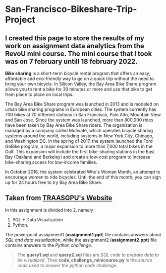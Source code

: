 # San-Francisco-Bikeshare-Trip-Project
I created this page to store the results of my work on assignment data analytics from the RevoU mini course. The mini course that I took was on 7 february untill 18 february 2022.
-----------------------------------------------------------------------------
**Bike sharing** is a short-term bicycle rental program that offers an easy, affordable and eco-friendly way to go on a quick trip without the need to bring your own bicycle. In Silicon Valley, the Bay Area Bike Share program allows you to rent a bike for 30 minutes or more and use that bike to get from place to place on local trips.

The Bay Area Bike Share program was launched in 2013 and is modeled on urban bike sharing programs in European cities. The system currently has 700 bikes at 70 different stations in San Francisco, Palo Alto, Mountain View and San Jose. Since the system was launched, more than 800,000 rides have been taken by Bay Area Bike Share riders. The organization is managed by a company called Motivate, which operates bicycle sharing systems around the world, including systems in New York City, Chicago, and Washington DC. In the spring of 2017, the system launched the Ford GoBike program, a major expansion to more than 7,000 total bikes in the Gulf. This expansion will include the first bike-sharing stations in the East Bay (Oakland and Berkeley) and create a low-cost program to increase bike-sharing access for low-income families.

In October 2016, the system celebrated Who's Woman Month, an attempt to encourage women to ride bicycles. Until the end of this month, you can sign up for 24 hours free to try Bay Area Bike Share.

Taken from [TRAASGPU's Website](https://id.traasgpu.com/cara-menggunakan-bay-area-bike-share/)
-----------------------------------------------------------------------------
In this assignment is divided into 2, namely :
1.  SQL + Data Visualization
2.  Python.

The powerpoint assignment1 (**assignment1.ppt**) file contains answers about *SQL and data visualization*, while the assignment2 (**assignment2.ppt**) file contains answers to the *Python challenge*.
> The **query1.sql** and **query2.sql** files are *SQL code to prepare data to be visualized*.
> Then **code_challenge_minicourse.py** is the *source code used to answer the python code challenge*.

